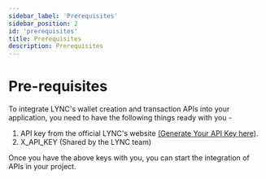 ```yaml
---
sidebar_label: 'Prerequisites'
sidebar_position: 2
id: 'prerequisites'
title: Prerequisites
description: Prerequisites
---
```


# Pre-requisites

To integrate LYNC's wallet creation and transaction APIs into your application, you need to have the following things ready with you -

1. API key from the official LYNC's website [(Generate Your API Key here)](https://dashboard.lync.world/).
2. X_API_KEY (Shared by the LYNC team) 

Once you have the above keys with you, you can start the integration of APIs in your project.